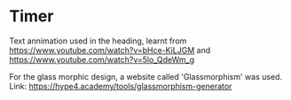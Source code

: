 # Timer

Text annimation used in the heading, learnt from https://www.youtube.com/watch?v=bHce-KiLJGM and https://www.youtube.com/watch?v=5lo_QdeWm_g 


For the glass morphic design, a website called 'Glassmorphism' was used. 
Link: https://hype4.academy/tools/glassmorphism-generator 